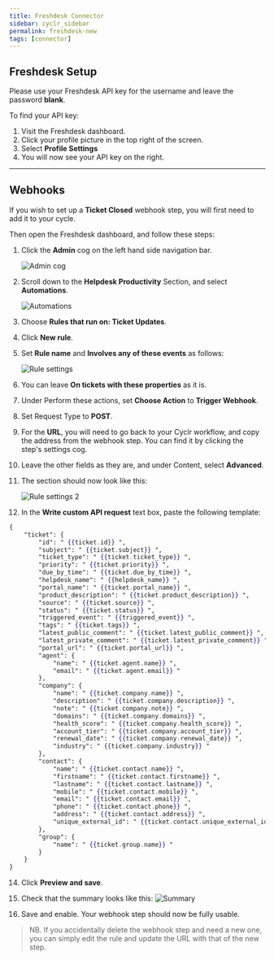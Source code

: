 ```yaml
---
title: Freshdesk Connector
sidebar: cyclr_sidebar
permalink: freshdesk-new
tags: [connector]
---
```


Freshdesk Setup
---------------

Please use your Freshdesk API key for the username and leave the password **blank**.

To find your API key:

1. Visit the Freshdesk dashboard.
2. Click your profile picture in the top right of the screen.
3. Select **Profile Settings**
4. You will now see your API key on the right.

---------------

## Webhooks

If you wish to set up a **Ticket Closed** webhook step, you will first need to add it to your cycle.

Then open the Freshdesk dashboard, and follow these steps:


1. Click the **Admin** cog on the left hand side navigation bar.
    
    ![Admin cog](./images/cog.png)
2. Scroll down to the **Helpdesk Productivity** Section, and select **Automations**.

    ![Automations](./images/automations.png)
3. Choose **Rules that run on: Ticket Updates**.
4. Click **New rule**.
5. Set **Rule name** and **Involves any of these events** as follows:

    ![Rule settings](./images/rule_settings.png)
6. You can leave **On tickets with these properties** as it is.
9. Under Perform these actions, set **Choose Action** to **Trigger Webhook**.
10. Set Request Type to **POST**.
11. For the **URL**, you will need to go back to your Cyclr workflow, and copy the address from the webhook step.  You can find it by clicking the step's settings cog.
12. Leave the other fields as they are, and under Content, select **Advanced**.
13. The section should now look like this:

    ![Rule settings 2](./images/rule_settings2.png)
13. In the **Write custom API request** text box, paste the following template:
<!-- {% raw %} -->
```handlebars
{
	"ticket": {
		"id": " {{ticket.id}} ",
		"subject": " {{ticket.subject}} ",
		"ticket_type": " {{ticket.ticket_type}} ",
		"priority": " {{ticket.priority}} ",
		"due_by_time": " {{ticket.due_by_time}} ",
		"helpdesk_name": " {{helpdesk_name}} ",
		"portal_name": " {{ticket.portal_name}} ",
		"product_description": " {{ticket.product_description}} ",
		"source": " {{ticket.source}} ",
		"status": " {{ticket.status}} ",
		"triggered_event": " {{triggered_event}} ",
		"tags": " {{ticket.tags}} ",
		"latest_public_comment": " {{ticket.latest_public_comment}} ",
		"latest_private_comment": " {{ticket.latest_private_comment}} ",
		"portal_url": " {{ticket.portal_url}} ",
		"agent": {
			"name": " {{ticket.agent.name}} ",
			"email": " {{ticket.agent.email}} "
		},
		"company": {
			"name": " {{ticket.company.name}} ",
			"description": " {{ticket.company.description}} ",
			"note": " {{ticket.company.note}} ",
			"domains": " {{ticket.company.domains}} ",
			"health_score": " {{ticket.company.health_score}} ",
			"account_tier": " {{ticket.company.account_tier}} ",
			"renewal_date": " {{ticket.company.renewal_date}} ",
			"industry": " {{ticket.company.industry}} "
		},
		"contact": {
			"name": " {{ticket.contact.name}} ",
			"firstname": " {{ticket.contact.firstname}} ",
			"lastname": " {{ticket.contact.lastname}} ",
			"mobile": " {{ticket.contact.mobile}} ",
			"email": " {{ticket.contact.email}} ",
			"phone": " {{ticket.contact.phone}} ",
			"address": " {{ticket.contact.address}} ",
			"unique_external_id": " {{ticket.contact.unique_external_id}} "
		},
		"group": {
			"name": " {{ticket.group.name}} "
		}
	}
}
```
<!-- {% endraw %} -->
14. Click **Preview and save**.
15. Check that the summary looks like this:
    ![Summary](./images/summary.png)

16. Save and enable.  Your webhook step should now be fully usable.

> NB. If you accidentally delete the webhook step and need a new one, you can simply edit the rule and update the URL with that of the new step.
